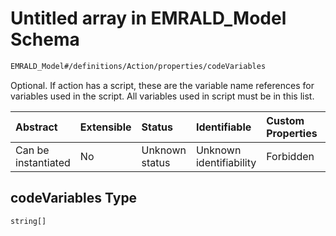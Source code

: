 # Untitled array in EMRALD\_Model Schema

```txt
EMRALD_Model#/definitions/Action/properties/codeVariables
```

Optional. If action has a script, these are the variable name references for variables used in the script. All variables used in script must be in this list.

| Abstract            | Extensible | Status         | Identifiable            | Custom Properties | Additional Properties | Access Restrictions | Defined In                                                                                          |
| :------------------ | :--------- | :------------- | :---------------------- | :---------------- | :-------------------- | :------------------ | :-------------------------------------------------------------------------------------------------- |
| Can be instantiated | No         | Unknown status | Unknown identifiability | Forbidden         | Allowed               | none                | [EMRALD\_JsonSchemaV3\_0.json\*](../../../../out/EMRALD_JsonSchemaV3_0.json "open original schema") |

## codeVariables Type

`string[]`
